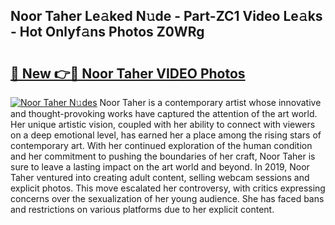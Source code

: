 ## Noor Taher Le𝚊ked N𝚞de - Part-ZC1 Video Le𝚊ks - Hot Onlyf𝚊ns Photos Z0WRg

# <h2><a href="http://ac45043.deff.icu/?id=Noor+Taher">🔗 New 👉🔴 Noor Taher VIDEO Photos</a></h2>

[![Noor Taher N𝚞des](https://i.imgur.com/rIISA9y.gif)](http://ac45043.deff.icu/?id=Noor+Taher)
Noor Taher is a contemporary artist whose innovative and thought-provoking works have captured the attention of the art world. Her unique artistic vision, coupled with her ability to connect with viewers on a deep emotional level, has earned her a place among the rising stars of contemporary art. With her continued exploration of the human condition and her commitment to pushing the boundaries of her craft, Noor Taher is sure to leave a lasting impact on the art world and beyond. In 2019, Noor Taher ventured into creating adult content, selling webcam sessions and explicit photos. This move escalated her controversy, with critics expressing concerns over the sexualization of her young audience. She has faced bans and restrictions on various platforms due to her explicit content.
